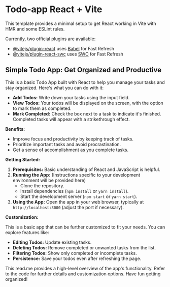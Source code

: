 # Todo-app React + Vite

This template provides a minimal setup to get React working in Vite with HMR and some ESLint rules.

Currently, two official plugins are available:

- [@vitejs/plugin-react](https://github.com/vitejs/vite-plugin-react/blob/main/packages/plugin-react/README.md) uses [Babel](https://babeljs.io/) for Fast Refresh
- [@vitejs/plugin-react-swc](https://github.com/vitejs/vite-plugin-react-swc) uses [SWC](https://swc.rs/) for Fast Refresh

## Simple Todo App: Get Organized and Productive

This is a basic Todo App built with React to help you manage your tasks and stay organized. Here's what you can do with it:

  * **Add Todos:** Write down your tasks using the input field.
  * **View Todos:** Your todos will be displayed on the screen, with the option to mark them as completed.
  * **Mark Completed:** Check the box next to a task to indicate it's finished. Completed tasks will appear with a strikethrough effect.

**Benefits:**

  * Improve focus and productivity by keeping track of tasks.
  * Prioritize important tasks and avoid procrastination.
  * Get a sense of accomplishment as you complete tasks.

**Getting Started:**

1. **Prerequisites:** Basic understanding of React and JavaScript is helpful.
2. **Running the App:** (Instructions specific to your development environment will be provided here)
    *  Clone the repository.
    *  Install dependencies (`npm install` or `yarn install`).
    *  Start the development server (`npm start` or `yarn start`).
3. **Using the App:** Open the app in your web browser, typically at `http://localhost:3000` (adjust the port if necessary).

**Customization:**

This is a basic app that can be further customized to fit your needs. You can explore features like:

  * **Editing Todos:** Update existing tasks.
  * **Deleting Todos:** Remove completed or unwanted tasks from the list.
  * **Filtering Todos:** Show only completed or incomplete tasks.
  * **Persistence:** Save your todos even after refreshing the page.

This read.me provides a high-level overview of the app's functionality. Refer to the code for further details and customization options. Have fun getting organized!
